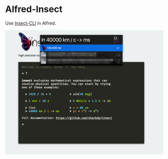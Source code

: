 # Alfred-Insect

Use [Insect-CLI](https://github.com/sharkdp/insect) in Alfred. 

![](screenshot.png)